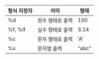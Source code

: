 | 형식 지정자 | 의미        | 형태    |
|--------|-----------|-------|
| %d     | 정수 형태로 출력 | 100   |
| %f, %lf | 실수 형태로 출력 | 3.14  |
| %c     | 문자 형태로 출력 | 'A'   |
| %s     | 문자열 출력    | "abc" |
